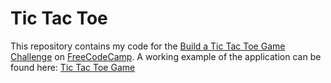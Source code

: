# Tic Tac Toe
This repository contains my code for the [Build a Tic Tac Toe Game Challenge](https://www.freecodecamp.com/challenges/build-a-tic-tac-toe-game) on [FreeCodeCamp](https://www.freecodecamp.com/). A working example of the application can be found here: [Tic Tac Toe Game](http://codepen.io/JosephVega/pen/GqLYLk)
